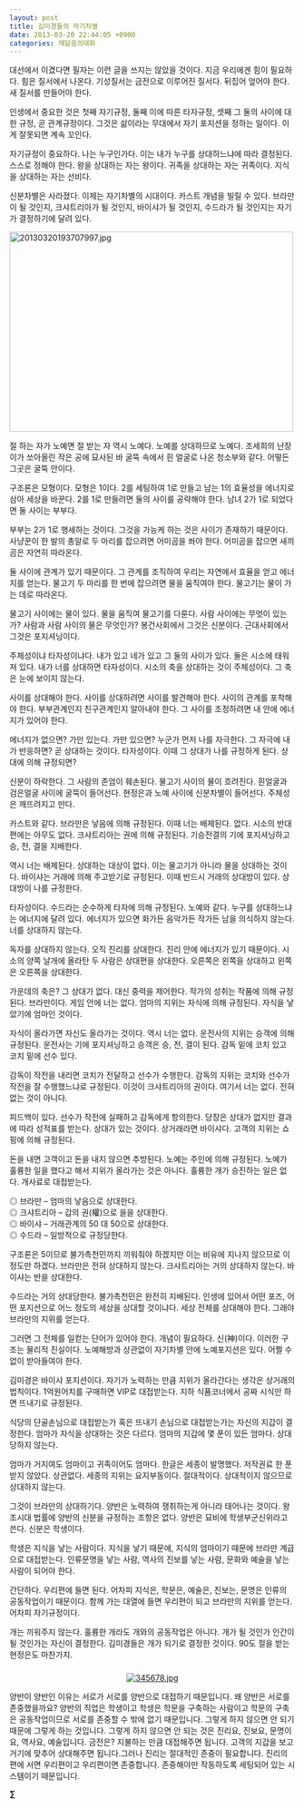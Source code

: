 ```yaml
---
layout: post
title: 김미경들의 자기차별
date: 2013-03-20 22:44:05 +0900
categories: 깨달음의대화
---
```

대선에서 이겼다면 필자는 이런 글을 쓰지는 않았을 것이다. 지금 우리에겐 힘이 필요하다. 힘은 질서에서 나온다. 기성질서는 금전으로 이루어진 질서다. 뒤집어 엎어야 한다. 새 질서를 만들어야 한다. 


  


인생에서 중요한 것은 첫째 자기규정, 둘째 이에 따른 타자규정, 셋째 그 둘의 사이에 대한 규정, 곧 관계규정이다. 그것은 삶이라는 무대에서 자기 포지션을 정하는 일이다. 이게 잘못되면 계속 꼬인다. 


  


자기규정이 중요하다. 나는 누구인가다. 이는 내가 누구를 상대하느냐에 따라 결정된다. 스스로 정해야 한다. 왕을 상대하는 자는 왕이다. 귀족을 상대하는 자는 귀족이다. 지식을 상대하는 자는 선비다. 


  


신분차별은 사라졌다. 이제는 자기차별의 시대이다. 카스트 개념을 빌릴 수 있다. 브라만이 될 것인지, 크샤트리아가 될 것인지, 바이샤가 될 것인지, 수드라가 될 것인지는 자기가 결정하기에 달려 있다. 


  


 <img alt="20130320193707997.jpg" src="assets/attach/images/198/372/334/20130320193707997.jpg" width="500" height="353" />



절 하는 자가 노예면 절 받는 자 역시 노예다. 노예를 상대하므로 노예다. 조세희의 난장이가 쏘아올린 작은 공에 묘사된 바 굴뚝 속에서 흰 얼굴로 나온 청소부와 같다. 어떻든 그곳은 굴뚝 안이다. 


  


구조론은 모형이다. 모형은 1이다. 2를 세팅하여 1로 만들고 남는 1의 효율성을 에너지로 삼아 세상을 바꾼다. 2를 1로 만들려면 둘의 사이를 공략해야 한다. 남녀 2가 1로 되었다면 둘 사이는 부부다. 


  


부부는 2가 1로 행세하는 것이다. 그것을 가능케 하는 것은 사이가 존재하기 때문이다. 사냥꾼이 한 발의 총알로 두 마리를 잡으려면 어미곰을 쏴야 한다. 어미곰을 잡으면 새끼곰은 자연히 따라온다.


  


둘 사이에 관계가 있기 때문이다. 그 관계를 조직하여 우리는 자연에서 효율을 얻고 에너지를 얻는다. 물고기 두 마리를 한 번에 잡으려면 물을 움직여야 한다. 물고기는 물이 가는 데로 따라온다.


  


물고기 사이에는 물이 있다. 물을 움직여 물고기를 다룬다. 사람 사이에는 무엇이 있는가? 사람과 사람 사이의 물은 무엇인가? 봉건사회에서 그것은 신분이다. 근대사회에서 그것은 포지셔닝이다. 


  


주체성이냐 타자성이냐다. 내가 있고 네가 있고 그 둘의 사이가 있다. 둘은 시소에 태워져 있다. 내가 너를 상대하면 타자성이다. 시소의 축을 상대하는 것이 주체성이다. 그 축은 눈에 보이지 않는다.


  


사이를 상대해야 한다. 사이를 상대하려면 사이를 발견해야 한다. 사이의 관계를 포착해야 한다. 부부관계인지 친구관계인지 알아내야 한다. 그 사이를 조정하려면 내 안에 에너지가 있어야 한다. 


  


에너지가 없으면? 가만 있는다. 가만 있으면? 누군가 먼저 나를 자극한다. 그 자극에 내가 반응하면? 곧 상대하는 것이다. 타자성이다. 이때 그 상대가 나를 규정하게 된다. 상대에 의해 규정되면? 


  


신분이 하락한다. 그 사람의 존엄이 훼손된다. 물고기 사이의 물이 흐려진다. 흰얼굴과 검은얼굴 사이에 굴뚝이 들어선다. 현정은과 노예 사이에 신분차별이 들어선다. 주체성은 깨뜨려지고 만다. 


  


카스트와 같다. 브라만은 낳음에 의해 규정된다. 이때 너는 배제된다. 없다. 시소의 반대편에는 아무도 없다. 크샤트리아는 권에 의해 규정된다. 기승전결의 기에 포지셔닝하고 승, 전, 결을 지배한다. 


  


역시 너는 배제된다. 상대하는 대상이 없다. 이는 물고기가 아니라 물을 상대하는 것이다. 바이샤는 거래에 의해 주고받기로 규정된다. 이때 반드시 거래의 상대방이 있다. 상대방이 나를 규정한다. 


  


타자성이다. 수드라는 순수하게 타자에 의해 규정된다. 노예와 같다. 누구를 상대하느냐는 에너지에 달려 있다. 에너지가 있으면 화가든 음악가든 작가든 남을 의식하지 않는다. 너를 상대하지 않는다. 


  


독자를 상대하지 않는다. 오직 진리를 상대한다. 진리 안에 에너지가 있기 때문이다. 시소의 양쪽 날개에 올라탄 두 사람은 상대편을 상대한다. 오른쪽은 왼쪽을 상대하고 왼쪽은 오른쪽을 상대한다. 


  


가운데의 축은? 그 상대가 없다. 대신 중력을 제어한다. 작가의 성취는 작품에 의해 규정된다. 브라만이다. 게임 안에 너는 없다. 엄마의 지위는 자식에 의해 규정된다. 자식을 낳았기에 엄마인 것이다. 


  


자식이 올라가면 자신도 올라가는 것이다. 역시 너는 없다. 운전사의 지위는 승객에 의해 규정된다. 운전사는 기에 포지셔닝하고 승객은 승, 전, 결이 된다. 감독 밑에 코치 있고 코치 밑에 선수 있다. 


  


감독이 작전을 내리면 코치가 전달하고 선수가 수행한다. 감독의 지위는 코치와 선수가 작전을 잘 수행했느냐로 규정된다. 이것이 크샤트리아의 권이다. 여기서 너는 없다. 전혀 없는 것이 아니다. 


  


피드백이 있다. 선수가 작전에 실패하고 감독에게 항의한다. 당장은 상대가 없지만 결과에 따라 성적표를 받는다. 상대가 있는 것이다. 상거래라면 바이샤다. 고객의 지위는 쇼핑에 의해 규정된다. 


  


돈을 내면 고객이고 돈을 내지 않으면 추방된다. 노예는 주인에 의해 규정된다. 노예가 훌륭한 일을 했다고 해서 지위가 올라가는 것은 아니다. 훌륭한 개가 승진하는 일은 없다. 개사료로 대접받는다. 


  


◎ 브라만 – 엄마의 낳음으로 상대한다.     
◎ 크샤트리아 – 갑의 권(權)으로 을을 상대한다.     
◎ 바이샤 – 거래관계의 50 대 50으로 상대한다.     
◎ 수드라 – 일방적으로 규정당한다. 


  


구조론은 5이므로 불가촉천민까지 끼워줘야 하겠지만 이는 비유에 지나지 않으므로 이 정도만 하겠다. 브라만은 전혀 상대하지 않는다. 크샤트리아는 거의 상대하지 않는다. 바이샤는 반을 상대한다.


  


수드라는 거의 상대당한다. 불가촉천민은 완전히 지배된다. 인생에 있어서 어떤 포즈, 어떤 포지션으로 어느 정도의 세상을 상대할 것이냐다. 세상 전체를 상대해야 한다. 그래야 브라만의 지위를 얻는다. 


  


그러면 그 전체를 일컫는 단어가 있어야 한다. 개념이 필요하다. 신(神)이다. 이러한 구조는 물리적 진실이다. 노예해방과 상관없이 자기차별 안에 노예포지션은 있다. 어쩔 수 없이 받아들여야 한다. 


  


김미경은 바이샤 포지션이다. 자기가 노력하는 만큼 지위가 올라간다는 생각은 상거래의 법칙이다. 1억원어치를 구매하면 VIP로 대접받는다. 지하 식품코너에서 공짜 시식만 하면 뜨내기로 규정된다. 


  


식당의 단골손님으로 대접받는가 혹은 뜨내기 손님으로 대접받는가는 자신의 지갑이 결정한다. 엄마가 자식을 상대하는 것은 다르다. 엄마의 지갑에 몇 푼이 있든 엄마다. 상대당하지 않는다. 


  


엄마가 거지여도 엄마이고 귀족이어도 엄마다. 한글은 세종이 발명했다. 저작권료 한 푼 받지 않았다. 상관없다. 세종의 지위는 요지부동이다. 절대적이다. 상대적이지 않으므로 상대하지 않는다.


  


그것이 브라만의 상대하기다. 양반은 노력하여 쟁취하는게 아니라 태어나는 것이다. 왕조시대 법률에 양반의 신분을 규정하는 조항은 없다. 양반은 묘비에 학생부군신위라고 쓴다. 신분은 학생이다. 


  


학생은 지식을 낳는 사람이다. 지식을 낳기 때문에, 지식의 엄마이기 때문에 브라만 계급으로 대접받는다. 인류문명을 낳는 사람, 역사의 진보를 낳는 사람, 문화와 예술을 낳는 사람이 되어야 한다. 


  


간단하다. 우리편에 들면 된다. 어차피 지식은, 학문은, 예술은, 진보는, 문명은 인류의 공동작업이기 때문이다. 함께 가는 대열에 들면 우리편이 되고 브라만의 지위를 얻는다. 어차피 자기규정이다. 


  


개는 끼워주지 않는다. 훌륭한 개라도 개와의 공동작업은 아니다. 개가 될 것인가 인간이 될 것인가는 자신이 결정한다. 김미경들은 개가 되기로 결정한 것이다. 90도 절을 받는 현정은도 마찬가지. 


  






 ###


  




<p align="center">
  <a href="?mid=DonOh"><img alt="345678.jpg" src="assets/attach/images/198/727/315/55.JPG" /> <br /></a>
</p>

 양반이 양반인 이유는 서로가 서로를 양반으로 대접하기 때문입니다. 왜 양반은 서로를 존중했을까요? 양반의 직업은 학생이고 학생은 학문을 구축하는 사람이고 학문의 구축은 공동작업이므로 서로를 존중할 수 밖에 없기 때문입니다. 그렇게 하지 않으면 안 되기 때문에 그렇게 하는 것입니다. 그렇게 하지 않으면 안 되는 것은 진리요, 진보요, 문명이요, 역사요, 예술입니다. 금전은? 지불하는 만큼 대접해주면 됩니다. 고객의 지갑을 보고 거기에 맞추어 상대해주면 됩니다.그러나 진리는 절대적인 존중이 필요합니다. 진리의 편에 서면 우리편이고 우리편이면 존중합니다. 존중해야만 작동하도록 세팅되어 있는 시스템이기 때문입니다. 



**∑**
